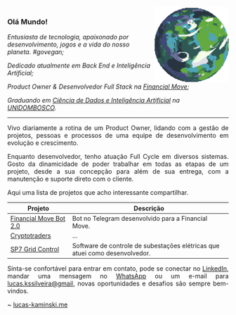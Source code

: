 <a href="https://deep-fold.itch.io/pixel-planet-generator">
  <img align="right" src="./img/planet.gif" width="170px" height="170px" alt="Quase um planeta Terra"/>
</a>

### Olá Mundo!

<p>
<em>
Entusiasta de tecnologia, apaixonado por desenvolvimento, jogos e a vida do nosso planeta. #govegan;
</em>
</p>

<p>
<em>
Dedicado atualmente em Back End e Inteligência Artificial;
</em>
</p>

<p>
<em>
Product Owner & Desenvolvedor Full Stack  na <a href="https://financialmove.com.br/">Financial Move</a>;
</em>
</p>

<p>
<em>
Graduando em <a href="https://unidombosco.edu.br/cursos/ead/ciencia-de-dados-e-inteligencia-artificial/">Ciência de Dados e Inteligência Artificial</a> na <a href="https://unidombosco.edu.br/">UNIDOMBOSCO</a>.
</em>
</p>

---

<p align="justify">
Vivo diariamente a rotina de um Product Owner, lidando com a gestão de projetos, pessoas e processos de uma equipe de desenvolvimento em evolução e crescimento.
</p>

<p align="justify">
Enquanto  desenvolvedor, tenho atuação Full Cycle em diversos sistemas. Gosto da dinamicidade de poder trabalhar em todas as etapas de um projeto, desde a sua concepção para além de sua entrega, com a manutenção e suporte direto com o cliente.
</p>

<p align="justify">
Aqui uma lista de projetos que acho interessante compartilhar.
</p>

| Projeto                                                                                                                    | Descrição                                                                          |
| -------------------------------------------------------------------------------------------------------------------------- | ---------------------------------------------------------------------------------- |
| <a href="https://t.me/FinancialMoveBot">Financial Move Bot 2.0</a>                                                         | Bot no Telegram desenvolvido para a Financial Move.                                |
| <a href="#">Cryptotraders</a>                                                                                              | ...                                                                                |
| <a href="https://www.siemens.com/global/en/products/energy/grid-software/operation/grid-control.html">SP7 Grid Control</a> | Software de controle de subestações elétricas que atuei como desenvolvedor.        |

<p align="justify">
Sinta-se confortável para entrar em contato, pode se conectar no <a href="https://www.linkedin.com/in/lucas-kaminski/">LinkedIn</a>, mandar uma mensagem no <a href="https://api.whatsapp.com/send/?phone=5541998119091&text=Estava+vendo+seu+perfil+no+github+e+gostaria+de+entrar+em+contato.&type=phone_number&app_absent=0">WhatsApp</a> ou um e-mail para <a href="mailto:lucas.kssilveira@gmail.com">lucas.kssilveira@gmail</a>, novas oportunidades e desafios são sempre bem-vindos.
</p>

~ <a href="https://www.lucas-kaminski.me">lucas-kaminski.me</a>
